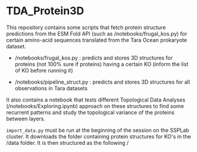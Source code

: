 #  TDA_Protein3D

This repository contains some scripts that fetch protein structure predictions from the ESM Fold API (such as /notebooks/frugal_kos.py) for certain amino-acid sequences translated from the Tara Ocean prokaryote dataset. 

- /notebooks/frugal_kos.py : predicts and stores 3D structures for proteins (not 100% sure if proteins) having a certain KO (inform the list of KO before running it)

- /notebooks/pipeline_struct.py : predicts and stores 3D structures for all observations in Tara datasets


It also contains a notebook that tests different Topological Data Analyses (/notebooks/Exploring.ipynb) approach on these structures to find some recurrent patterns and study the topological variance of the proteins between layers. 

```import_data.py``` must be run at the beginning of the session on the SSPLab cluster. It downloads the folder containing protein structures for KO's in the /data folder. It is then structured as the following /
